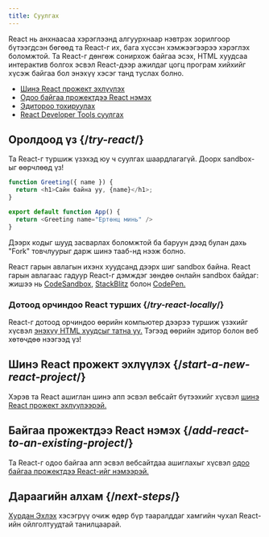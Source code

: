 ```yaml
---
title: Суулгах
---
```


<Intro>

React нь анхнаасаа хэрэглээнд алгуурхнаар нэвтрэх зорилгоор бүтээгдсэн бөгөөд та React-г их, бага хүссэн хэмжээгээрээ хэрэглэх боломжтой. Та React-г дөнгөж сонирхож байгаа эсэх, HTML хуудсаа интерактив болгох эсвэл React-дээр ажилдаг цогц програм хийхийг хүсэж байгаа бол энэхүү хэсэг танд туслах болно.

</Intro>

<YouWillLearn isChapter={true}>

* [Шинэ React прожект эхлүүлэх](/learn/start-a-new-react-project)
* [Одоо байгаа прожектдээ React нэмэх](/learn/add-react-to-an-existing-project)
* [Эдитороо тохируулах](/learn/editor-setup)
* [React Developer Tools суулгах](/learn/react-developer-tools)

</YouWillLearn>

## Оролдоод үз {/*try-react*/}

Та React-г туршиж үзэхэд юу ч суулгах шаардлагагүй. Доорх sandbox-ыг өөрчлөөд үз!

<Sandpack>

```js
function Greeting({ name }) {
  return <h1>Сайн байна уу, {name}</h1>;
}

export default function App() {
  return <Greeting name="Ертөнц минь" />
}
```

</Sandpack>

Дээрх кодыг шууд засварлах боломжтой ба баруун дээд булан дахь "Fork" товчлуурыг дарж шинэ тааб-нд нээж болно.

Reacт гарын авлагын ихэнх хуудсанд дээрх шиг sandbox байна. React гарын авлагаас гадуур React-г дэмждэг зөндөө онлайн sandbox байдаг: жишээ нь [CodeSandbox](https://codesandbox.io/s/new), [StackBlitz](https://stackblitz.com/fork/react) болон [CodePen.](https://codepen.io/pen?&editors=0010&layout=left&prefill_data_id=3f4569d1-1b11-4bce-bd46-89090eed5ddb)

### Дотоод орчиндоо React турших {/*try-react-locally*/}

React-г дотоод орчиндоо өөрийн компьютер дээрээ туршиж үзэхийг хүсвэл [энэхүү HTML хуудсыг татна уу.](https://gist.githubusercontent.com/gaearon/0275b1e1518599bbeafcde4722e79ed1/raw/db72dcbf3384ee1708c4a07d3be79860db04bff0/example.html) Тэгээд өөрийн эдитор болон веб хөтөчдөө нээгээд үз! 

## Шинэ React прожект эхлүүлэх {/*start-a-new-react-project*/}

Хэрэв та React ашиглан шинэ апп эсвэл вебсайт бүтээхийг хүсвэл [шинэ React прожект эхлүүлээрэй.](/learn/start-a-new-react-project)

## Байгаа прожектдээ React нэмэх {/*add-react-to-an-existing-project*/}

Та React-г одоо байгаа апп эсвэл вебсайтдаа ашиглахыг хүсвэл [ одоо байгаа прожектдээ React-ийг нэмээрэй.](/learn/add-react-to-an-existing-project)

## Дараагийн алхам {/*next-steps*/}

[Хурдан Эхлэх](/learn) хэсэгрүү очиж өдөр бүр тааралддаг хамгийн чухал React-ийн ойлголтуудтай танилцаарай.